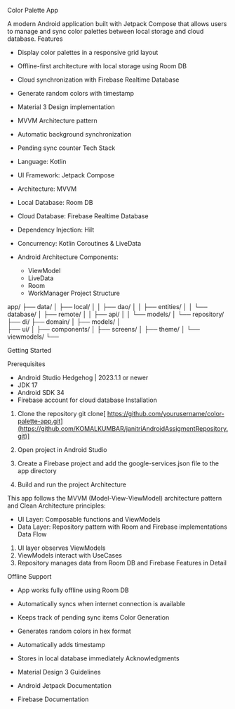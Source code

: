 Color Palette App

A modern Android application built with Jetpack Compose that allows users to manage and sync color palettes between local storage and cloud database.
Features

* Display color palettes in a responsive grid layout
* Offline-first architecture with local storage using Room DB
* Cloud synchronization with Firebase Realtime Database
* Generate random colors with timestamp
* Material 3 Design implementation
* MVVM Architecture pattern
* Automatic background synchronization
* Pending sync counter
Tech Stack

* Language: Kotlin
* UI Framework: Jetpack Compose
* Architecture: MVVM
* Local Database: Room DB
* Cloud Database: Firebase Realtime Database
* Dependency Injection: Hilt
* Concurrency: Kotlin Coroutines & LiveData
* Android Architecture Components:
    * ViewModel
    * LiveData
    * Room
    * WorkManager
Project Structure



app/
├── data/
│   ├── local/
│   │   ├── dao/
│   │   ├── entities/
│   │   └── database/
│   ├── remote/
│   │   ├── api/
│   │   └── models/
│   └── repository/
├── di/
├── domain/
│   ├── models/
│   
├── ui/
│   ├── components/
│   ├── screens/
│   ├── theme/
│   └── viewmodels/
└──







Getting Started

Prerequisites

* Android Studio Hedgehog | 2023.1.1 or newer
* JDK 17
* Android SDK 34
* Firebase account for cloud database
Installation

1. Clone the repository
git clone[ https://github.com/yourusername/color-palette-app.git](https://github.com/KOMALKUMBAR/janitriAndroidAssigmentRepository.git)]

1. Open project in Android Studio
2. Create a Firebase project and add the google-services.json file to the app directory
3. Build and run the project
Architecture

This app follows the MVVM (Model-View-ViewModel) architecture pattern and Clean Architecture principles:
* UI Layer: Composable functions and ViewModels
* Data Layer: Repository pattern with Room and Firebase implementations
Data Flow

1. UI layer observes ViewModels
2. ViewModels interact with UseCases
3. Repository manages data from Room DB and Firebase
Features in Detail

Offline Support

* App works fully offline using Room DB
* Automatically syncs when internet connection is available
* Keeps track of pending sync items
Color Generation

* Generates random colors in hex format
* Automatically adds timestamp
* Stores in local database immediately
Acknowledgments

* Material Design 3 Guidelines
* Android Jetpack Documentation
* Firebase Documentation
